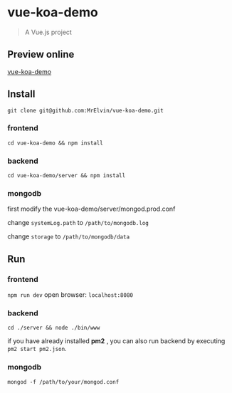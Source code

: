 # vue-koa-demo

> A Vue.js project

## Preview online

[vue-koa-demo](http://todo.breezymelon.com/)

## Install

`git clone git@github.com:MrElvin/vue-koa-demo.git`

### frontend

`cd vue-koa-demo && npm install`

### backend

`cd vue-koa-demo/server && npm install`

### mongodb

first modify the vue-koa-demo/server/mongod.prod.conf

change `systemLog.path` to `/path/to/mongodb.log`

change `storage` to `/path/to/mongodb/data`

## Run

### frontend

`npm run dev`   open browser: `localhost:8080`

### backend

`cd ./server && node ./bin/www`

if you have already installed **pm2** , you can also run backend by executing `pm2 start pm2.json`.

### mongodb

`mongod -f /path/to/your/mongod.conf`
